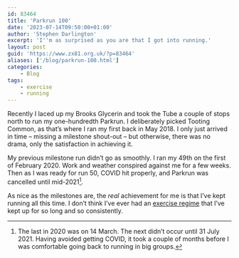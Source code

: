 ```yaml
---
id: 83464
title: 'Parkrun 100'
date: '2023-07-14T09:50:00+01:00'
author: 'Stephen Darlington'
excerpt: 'I''m as surprised as you are that I got into running.'
layout: post
guid: 'https://www.zx81.org.uk/?p=83464'
aliases: ['/blog/parkrun-100.html']
categories:
    - Blog
tags:
    - exercise
    - running
---
```


Recently I laced up my Brooks Glycerin and took the Tube a couple of stops north to run my one-hundredth Parkrun. I deliberately picked Tooting Common, as that’s where I ran my first back in May 2018. I only just arrived in time – missing a milestone shout-out – but otherwise, there was no drama, only the satisfaction in achieving it.

My previous milestone run didn’t go as smoothly. I ran my 49th on the first of February 2020. Work and weather conspired against me for a few weeks. Then as I was ready for run 50, COVID hit properly, and Parkrun was cancelled until mid-2021[^1].

As nice as the milestones are, the *real* achievement for me is that I’ve kept running all this time. I don’t think I’ve ever had an [exercise regime](/blog/c25k-diary.html) that I’ve kept up for so long and so consistently.

[^1]: The last in 2020 was on 14 March. The next didn’t occur until 31 July 2021. Having avoided getting COVID, it took a couple of months before I was comfortable going back to running in big groups.
